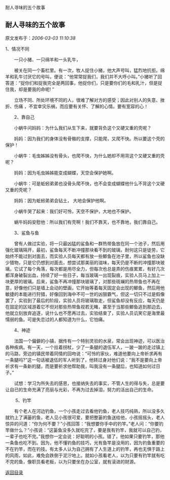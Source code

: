 耐人寻味的五个故事
## 耐人寻味的五个故事

 原文发布于：*2006-03-03 11:10:38*

  1、情况不同

　　一只小猪、一只绵羊和一头乳牛，

　　被关在同一个畜栏里。有一次，牧人捉住小猪，他大声号叫，猛烈地抗拒。绵羊和乳牛讨厌它的号叫，便说：“他常常捉我们，我们并不大呼小叫。”小猪听了回答道：“捉你们和捉我完全是两回事，他捉你们，只是要你们的毛和乳汁，但是捉住我，却是要我的命呢!
”

　　立场不同、所处环境不同的人，很难了解对方的感受；因此对别人的失意、挫折、伤痛
，不宜幸灾乐祸，而应要有关怀、了解的心情。要有宽容的心！

　　2、靠自己

　　小蜗牛问妈妈：为什么我们从生下来，就要背负这个又硬又重的壳呢？

　　妈妈：因为我们的身体没有骨骼的支撑，只能爬，又爬不快。所以要这个壳的保护！

　　小蜗牛：毛虫姊姊没有骨头，也爬不快，为什么她却不用背这个又硬又重的壳呢？

　　妈妈：因为毛虫姊姊能变成蝴蝶，天空会保护她啊。

　　小蜗牛：可是蚯蚓弟弟也没骨头爬不快，也不会变成蝴蝶他什么不背这个又硬又重的壳呢？

　　妈妈：因为蚯蚓弟弟会钻土， 大地会保护他啊。

　　小蜗牛哭了起来：我们好可怜，天空不保护，大地也不保护。

　　蜗牛妈妈安慰他：所以我们有壳啊！我们不靠天，也不靠地，我们靠自己。

　　3、鲨鱼与鱼

　　曾有人做过实验，将一只最凶猛的鲨鱼和一群热带鱼放在同一个池子，然后用强化玻璃隔开，最初，鲨鱼每天不断冲撞那块看不到的玻璃，耐何这只是徒劳，它始终不能过到对面去，而实验人员每天都有放一些鲫鱼在池子里，所以鲨鱼也没缺少猎物，只是它仍想到对面去，想尝试那美丽的滋味，每天仍是不断的冲撞那块玻璃，它试了每个角落，每次都是用尽全力，但每次也总是弄的伤痕累累，有好几次都浑身破裂出血，持续了好一些日子，每当玻璃一出现裂痕，实验人员马上加上一块更厚的玻璃。后来，鲨鱼不再冲撞那块玻璃了，对那些斑斓的热带鱼也不再在意，好像他们只是墙上会动的壁画，它开始等着每天固定会出现的鲫鱼，然后用他敏捷的本能进行狩猎，好像回到海中不可一世的凶狠霸气，但这一切只不过是假像罢了，实验到了最后的阶段，实验人员将玻璃取走，但鲨鱼却没有反应，每天仍是在固定的区域游着它不但对那些热带鱼视若无睹，甚至于当那些鲫鱼逃到那边去，他就立刻放弃追逐，说什么也不愿再过去，实验结束了，实验人员讥笑它是海里最懦弱的鱼。可是失恋过的人都知道为什么，它怕痛。

　　4、神迹

　　法国一个偏僻的小镇，据传有一个特别灵验的水泉，常会出现神迹，可以医治各种疾病。有一天，一个拄着拐杖，少了一条腿的退伍军人，一跛一跛的走过镇上的马路，旁边的镇民带着同情的回吻说：“可怜的家伙，难道他要向上帝祈求再有一条腿吗?”这一句话被退伍的军人听到了，他转过身对他们说：“我不是要向上帝祈求有一条新的腿，而是要祈求他帮助我，叫我没有一条腿后，也知道如何过日子。”

　　试想：学习为所失去的感恩，也接纳失去的事实，不管人生的得与失，总是要让自已的生命充满了亮丽与光彩，不再为过去掉泪，努力的活出自己的生命。

　　 5、钓竿

　　有个老人在河边钓鱼，一个小孩走过去看他钓鱼，老人技巧纯熟，所以没多久就钓上了满篓的鱼，老人见小孩很可爱，要把整篓的鱼送给他，小孩摇摇头，老人惊异的问道：“你为何不要？”小孩回答：“我想要你手中的钓竿。”老人问：“你要钓竿做什么？”小孩说：“这篓鱼没多久就吃完了，要是我有钓竿，我就可以自己钓，一辈子也吃不完。”我想你一定会说：好聪明的小孩。错了，他如果只要钓竿，那他一条鱼也吃不到。因为，他不懂钓鱼的技巧，光有鱼竿是没用的，因为钓鱼重要的不在钓竿，而在钓技。有太多人认为自己拥有了人生道上的钓竿，再也无惧于路上的风雨，如此，难免会跌倒于泥泞地上。就如小孩看老人，以为只要有钓竿就有吃不完的鱼，像职员看老板，以为只要坐在办公室，就有滚进的财源。
　

[返回目录](index.html)
